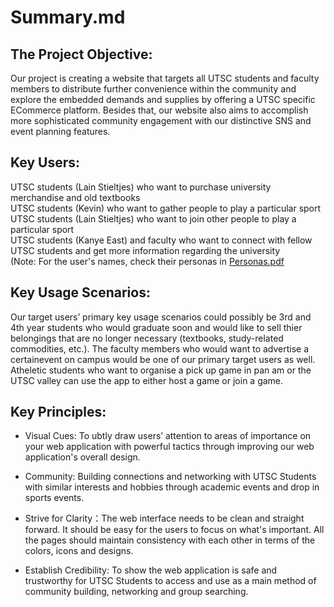 # Summary.md
## The Project Objective: 
Our project is creating a website that targets all UTSC students and faculty members to distribute further convenience within the community and explore the embedded demands and supplies by offering a UTSC specific ECommerce platform. Besides that, our website also aims to accomplish more sophisticated community engagement with our distinctive SNS and event planning features. <br> 

## Key Users:
UTSC students (Lain Stieltjes) who want to purchase university merchandise and old textbooks <br>
UTSC students (Kevin) who want to gather people to play a particular sport <br>
UTSC students (Lain Stieltjes) who want to join other people to play a particular sport <br>
UTSC students (Kanye East) and faculty who want to connect with fellow UTSC students and get more information regarding the university <br>
(Note: For the user's names, check their personas in [Personas.pdf](https://github.com/UTSCCSCC01/finalprojectf22-tech-army/blob/main/doc/sprint0/Personas.pdf)


## Key Usage Scenarios:
Our target users’ primary key usage scenarios could possibly be 3rd and 4th year students who would graduate soon and would like to sell thier belongings that are no longer necessary (textbooks, study-related commodities, etc.). The faculty members who would want to advertise a certainevent on campus  would be one of our primary target users as well. Atheletic students who want to organise a pick up game in pan am or the UTSC valley can use the app to either host a game or join a game.

## Key Principles:
- Visual Cues: To ubtly draw users’ attention to areas of importance on your web application with powerful tactics through improving our web application's overall design.

- Community: Building connections and networking with UTSC Students with similar interests and hobbies through academic events and drop in sports events.

- Strive for Clarity：The web interface needs to be clean and straight forward. It should be easy for the users to focus on what's important. All the pages should maintain consistency with each other in terms of the colors, icons and designs.

- Establish Credibility: To show the web application is safe and trustworthy for UTSC Students to access and use as a main method of community building, networking and group searching.

